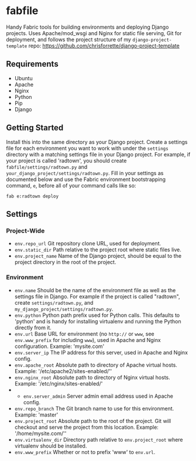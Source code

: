 # fabfile

Handy Fabric tools for building environments and deploying Django projects. Uses Apache/mod_wsgi and Nginx for static file serving, Git for deployment, and follows the project structure of my `django-project-template` repo: https://github.com/chrisforrette/django-project-template

## Requirements

* Ubuntu
* Apache
* Nginx
* Python
* Pip
* Django

## Getting Started

Install this into the same directory as your Django project. Create a settings file for each environment you want to work with under the `settings` directory with a matching settings file in your Django project. For example, if your project is called 'radtown', you should create `fabfile/settings/radtown.py` and `your_django_project/settings/radtown.py`. Fill in your settings as documented below and use the Fabric environment bootstrapping command, `e`, before all of your command calls like so:

```
fab e:radtown deploy
```

## Settings

### Project-Wide

* `env.repo_url` Git repository clone URL, used for deployment.
* `env.static_dir` Path relative to the project root where static files live.
* `env.project_name` Name of the Django project, should be equal to the project directory in the root of the project.

### Environment

* `env.name` Should be the name of the environment file as well as the settings file in Django. For example if the project is called "radtown", create `settings/radtown.py`, and `my_django_project/settings/radtown.py`.
* `env.python` Python path prefix used for Python calls. This defaults to 'python' and is handy for installing virtualenv and running the Python directly from it.
* `env.url` Base URL for environment (no `http://` or `www`, see `env.www_prefix` for including `www`), used in Apache and Nginx configuration. Example: 'mysite.com'
* `env.server_ip` The IP address for this server, used in Apache and Nginx config.
* `env.apache_root` Absolute path to directory of Apache virtual hosts. Example: '/etc/apache2/sites-enabled/''
* `env.nginx_root` Absolute path to directory of Nginx virtual hosts. Example: '/etc/nginx/sites-enabled/'
* * `env.server_admin` Server admin email address used in Apache config.
* `env.repo_branch` The Git branch name to use for this environment. Example: 'master'
* `env.project_root` Absolute path to the root of the project. Git will checkout and serve the project from this location. Example: '/home/mysite.com/''
* `env.virtualenv_dir` Directory path relative to `env.project_root` where virtualenv should be installed.
* `env.www_prefix` Whether or not to prefix 'www' to `env.url`.